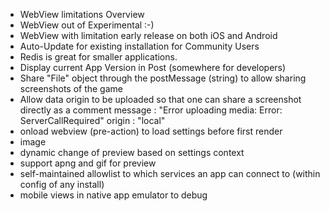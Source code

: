 - WebView limitations Overview
- WebView out of Experimental :-)
- WebView with limitation early release on both iOS and Android
- Auto-Update for existing installation for Community Users
- Redis is great for smaller applications.
- Display current App Version in Post (somewhere for developers)
- Share "File" object through the postMessage (string) to allow sharing screenshots of the game
- Allow data origin to be uploaded so that one can share a screenshot directly as a comment
  message
  :
  "Error uploading media: Error: ServerCallRequired"
  origin
  :
  "local"
- onload webview (pre-action) to load settings before first render
- image
- dynamic change of preview based on settings context
- support apng and gif for preview
- self-maintained allowlist to which services an app can connect to (within config of any install)
- mobile views in native app emulator to debug

